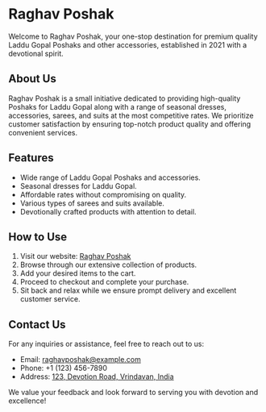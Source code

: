 # Raghav Poshak

Welcome to Raghav Poshak, your one-stop destination for premium quality Laddu Gopal Poshaks and other accessories, established in 2021 with a devotional spirit.

## About Us

Raghav Poshak is a small initiative dedicated to providing high-quality Poshaks for Laddu Gopal along with a range of seasonal dresses, accessories, sarees, and suits at the most competitive rates. We prioritize customer satisfaction by ensuring top-notch product quality and offering convenient services.

## Features

- Wide range of Laddu Gopal Poshaks and accessories.
- Seasonal dresses for Laddu Gopal.
- Affordable rates without compromising on quality.
- Various types of sarees and suits available.
- Devotionally crafted products with attention to detail.

## How to Use

1. Visit our website: [Raghav Poshak](https://raghavposhak.netlify.app/)
2. Browse through our extensive collection of products.
3. Add your desired items to the cart.
4. Proceed to checkout and complete your purchase.
5. Sit back and relax while we ensure prompt delivery and excellent customer service.

## Contact Us

For any inquiries or assistance, feel free to reach out to us:

- Email: raghavposhak@example.com
- Phone: +1 (123) 456-7890
- Address: [123, Devotion Road, Vrindavan, India](https://goo.gl/maps/12345)

We value your feedback and look forward to serving you with devotion and excellence!
